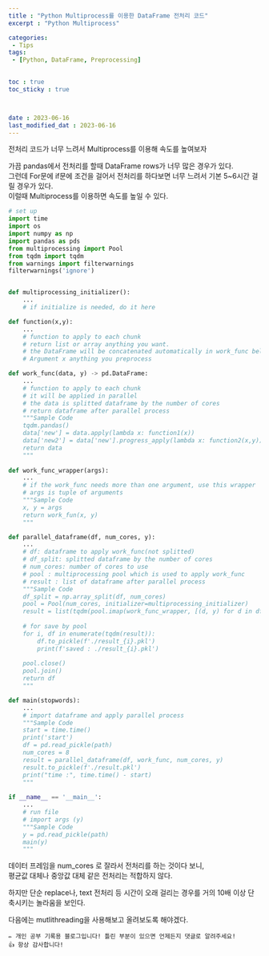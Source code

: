 ```yaml
---
title : "Python Multiprocess를 이용한 DataFrame 전처리 코드"
excerpt : "Python Multiprocess"

categories:  
 - Tips
tags: 
 - [Python, DataFrame, Preprocessing]

 
toc : true
toc_sticky : true



date : 2023-06-16
last_modified_dat : 2023-06-16
---
```

<div class='notice--info' markdown='1'>
전처리 코드가 너무 느려서 Multiprocess를 이용해 속도를 높여보자
</div>

가끔 pandas에서 전처리를 할때 DataFrame rows가 너무 많은 경우가 있다.  
그런데 For문에 if문에 조건을 걸어서 전처리를 하다보면 너무 느려서 기본 5~6시간 걸릴 경우가 있다.  
이럴때 Multiprocess를 이용하면 속도를 높일 수 있다.  

```python
# set up
import time
import os
import numpy as np
import pandas as pds
from multiprocessing import Pool
from tqdm import tqdm
from warnings import filterwarnings
filterwarnings('ignore') 


def multiprocessing_initializer():
    ...
    # if initialize is needed, do it here

def function(x,y):
    ...
    # function to apply to each chunk
    # return list or array anything you want.
    # the DataFrame will be concatenated automatically in work_func below
    # Argument x anything you preprocess

def work_func(data, y) -> pd.DataFrame:
    ...
    # function to apply to each chunk
    # it will be applied in parallel
    # the data is splitted dataframe by the number of cores
    # return dataframe after parallel process
    """Sample Code
    tqdm.pandas()
    data['new'] = data.apply(lambda x: function1(x))
    data['new2'] = data['new'].progress_apply(lambda x: function2(x,y))
    return data
    """
    
def work_func_wrapper(args):
    ...
    # if the work_func needs more than one argument, use this wrapper
    # args is tuple of arguments
    """Sample Code
    x, y = args
    return work_fun(x, y)
    """

def parallel_dataframe(df, num_cores, y):
    ...
    # df: dataframe to apply work_func(not splitted)
    # df_split: splitted dataframe by the number of cores
    # num_cores: number of cores to use
    # pool : multiprocessing pool which is used to apply work_func
    # result : list of dataframe after parallel process
    """Sample Code
    df_split = np.array_split(df, num_cores)
    pool = Pool(num_cores, initializer=multiprocessing_initializer)
    result = list(tqdm(pool.imap(work_func_wrapper, [(d, y) for d in df_split]), total=len(df_split)))
    
    # for save by pool
    for i, df in enumerate(tqdm(result)):
        df.to_pickle(f'./result_{i}.pkl')
        print(f'saved : ./result_{i}.pkl')
    
    pool.close()
    pool.join()
    return df
    """

def main(stopwords):
    ...
    # import dataframe and apply parallel process
    """Sample Code
    start = time.time()
    print('start')
    df = pd.read_pickle(path)
    num_cores = 8 
    result = parallel_dataframe(df, work_func, num_cores, y)
    result.to_pickle(f'./result.pkl')
    print("time :", time.time() - start)
    """
    
if __name__ == '__main__':
    ...
    # run file
    # import args (y)
    """Sample Code
    y = pd.read_pickle(path)
    main(y)
    """
```

데이터 프레임을 num_cores 로 잘라서 전처리를 하는 것이다 보니,  
평균값 대체나 중앙값 대체 같은 전처리는 적합하지 않다.  

하지만 단순 replace나, text 전처리 등 시간이 오래 걸리는 경우를 거의 10배 이상 단축시키는 놀라움을 보인다.  
 
<div class='notice--info' markdown='1'>
다음에는 mutlithreading을 사용해보고 올려보도록 해야겠다.
</div>

```
✏️ 개인 공부 기록용 블로그입니다! 틀린 부분이 있으면 언제든지 댓글로 알려주세요!
👍 항상 감사합니다!
```
